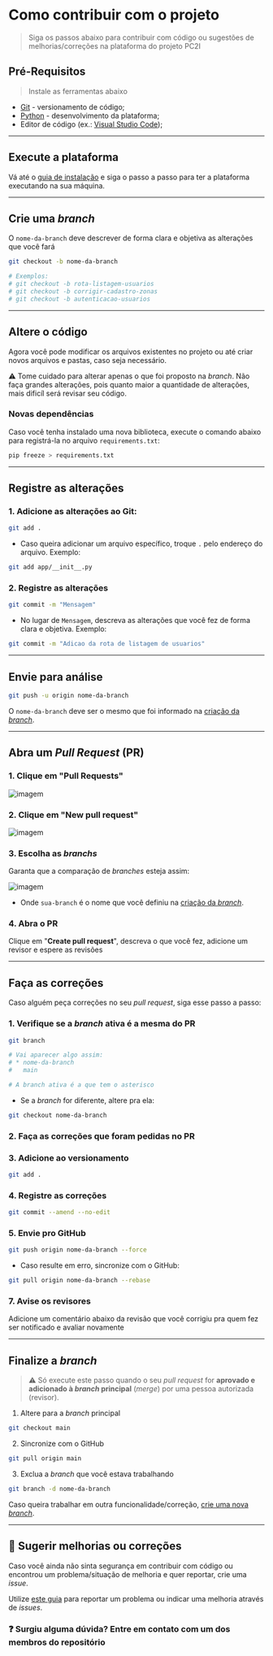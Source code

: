 # Como contribuir com o projeto
> Siga os passos abaixo para contribuir com código ou sugestões de melhorias/correções na plataforma do projeto PC2I

## Pré-Requisitos
> Instale as ferramentas abaixo

- [Git](https://git-scm.com/downloads) - versionamento de código;
- [Python](https://python.org/downloads) - desenvolvimento da plataforma;
- Editor de código (ex.: [Visual Studio Code](https://code.visualstudio.com/Download));

---

## Execute a plataforma
Vá até o [guia de instalação](./README.md#compass-guia-de-instalação) e siga o passo a passo para ter a plataforma executando na sua máquina.

---

## Crie uma _branch_
O `nome-da-branch` deve descrever de forma clara e objetiva as alterações que você fará

```bash
git checkout -b nome-da-branch

# Exemplos:
# git checkout -b rota-listagem-usuarios
# git checkout -b corrigir-cadastro-zonas
# git checkout -b autenticacao-usuarios
```

---

## Altere o código
Agora você pode modificar os arquivos existentes no projeto ou até criar novos arquivos e pastas, caso seja necessário.

:warning: Tome cuidado para alterar apenas o que foi proposto na _branch_. Não faça grandes alterações, pois quanto maior a quantidade de alterações, mais dificíl será revisar seu código.

### Novas dependências
Caso você tenha instalado uma nova biblioteca, execute o comando abaixo para registrá-la no arquivo `requirements.txt`:

```bash
pip freeze > requirements.txt
```

---

## Registre as alterações
### 1. Adicione as alterações ao Git:

```bash
git add .
```

- Caso queira adicionar um arquivo específico, troque `.` pelo endereço do arquivo. Exemplo:

```bash
git add app/__init__.py
```

### 2. Registre as alterações

```bash
git commit -m "Mensagem"
```

- No lugar de `Mensagem`, descreva as alterações que você fez de forma clara e objetiva. Exemplo:

```bash
git commit -m "Adicao da rota de listagem de usuarios"
```

---

## Envie para análise
```bash
git push -u origin nome-da-branch
```

O `nome-da-branch` deve ser o mesmo que foi informado na [criação da _branch_](#crie-uma-branch).

---

## Abra um _Pull Request_ (PR)
### 1. Clique em "**Pull Requests**"

![imagem](https://user-images.githubusercontent.com/63798776/188283632-c4941df5-ca48-4964-8faa-98213f36fbf3.png)

### 2. Clique em "**New pull request**"

![imagem](https://user-images.githubusercontent.com/63798776/188283687-05181d74-87da-4f32-80a0-75d1a4a5ee4c.png)

### 3. Escolha as _branchs_
Garanta que a comparação de _branches_ esteja assim:

![imagem](https://user-images.githubusercontent.com/63798776/188282775-345e460a-fb70-4887-a8c1-6d9e5011ec63.png)

- Onde `sua-branch` é o nome que você definiu na [criação da _branch_](#crie-uma-branch).

### 4. Abra o PR
Clique em "**Create pull request**", descreva o que você fez, adicione um revisor e espere as revisões

---

## Faça as correções
Caso alguém peça correções no seu _pull request_, siga esse passo a passo:

### 1. Verifique se a _branch_ ativa é a mesma do PR
```bash
git branch

# Vai aparecer algo assim:
# * nome-da-branch
#   main

# A branch ativa é a que tem o asterisco
```

- Se a _branch_ for diferente, altere pra ela:
```bash
git checkout nome-da-branch
```

### 2. Faça as correções que foram pedidas no PR

### 3. Adicione ao versionamento
```bash
git add .
```

### 4. Registre as correções
```bash
git commit --amend --no-edit
```

### 5. Envie pro GitHub
```bash
git push origin nome-da-branch --force
```

- Caso resulte em erro, sincronize com o GitHub:

```bash
git pull origin nome-da-branch --rebase
```

### 7. Avise os revisores
Adicione um comentário abaixo da revisão que você corrigiu pra quem fez ser notificado e avaliar novamente

---

## Finalize a _branch_
> :warning: Só execute este passo quando o seu _pull request_ for **aprovado e adicionado à _branch_ principal** (_merge_) por uma pessoa autorizada (revisor).

1. Altere para a _branch_ principal

```bash
git checkout main
```

2. Sincronize com o GitHub

```bash
git pull origin main
```

3. Exclua a _branch_ que você estava trabalhando

```bash
git branch -d nome-da-branch
```

Caso queira trabalhar em outra funcionalidade/correção, [crie uma nova _branch_](#crie-uma-branch).

---

## :pencil: Sugerir melhorias ou correções
Caso você ainda não sinta segurança em contribuir com código ou encontrou um problema/situação de melhoria e quer reportar, crie uma _issue_.

Utilize [este guia](https://docs.github.com/pt/issues/tracking-your-work-with-issues/creating-an-issue) para reportar um problema ou indicar uma melhoria através de _issues_.

### :question: Surgiu alguma dúvida? Entre em contato com um dos membros do repositório
